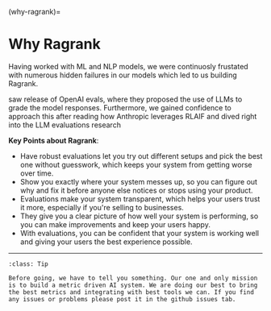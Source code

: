 (why-ragrank)=
# Why Ragrank

Having worked with ML and NLP models, we were continuosly frustated with numerous hidden failures in our models which led to us building Ragrank. 

saw release of OpenAI evals, where they proposed the use of LLMs to grade the model responses. Furthermore, we gained confidence to approach this after reading how Anthropic leverages RLAIF and dived right into the LLM evaluations research

**Key Points about Ragrank**:
- Have robust evaluations let you try out different setups and pick the best one without guesswork, which keeps your system from getting worse over time.
- Show you exactly where your system messes up, so you can figure out why and fix it before anyone else notices or stops using your product.
- Evaluations make your system transparent, which helps your users trust it more, especially if you're selling to businesses.
- They give you a clear picture of how well your system is performing, so you can make improvements and keep your users happy.
- With evaluations, you can be confident that your system is working well and giving your users the best experience possible.

----------

```{admonition} something more
:class: Tip

Before going, we have to tell you something. Our one and only mission is to build a metric driven AI system. We are doing our best to bring the best metrics and integrating with best tools we can. If you find any issues or problems please post it in the github issues tab.
```